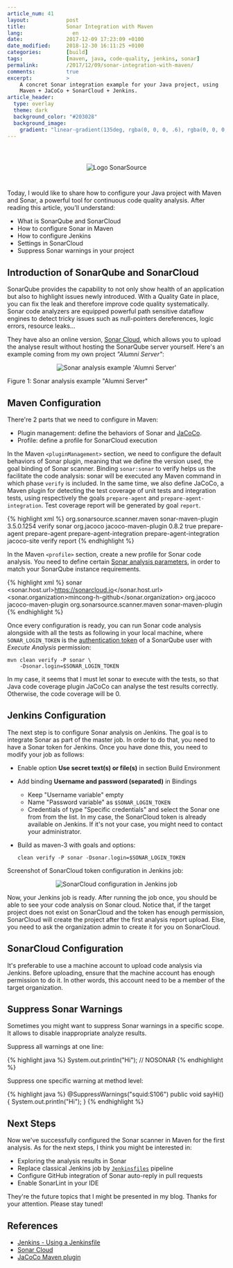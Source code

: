 ```yaml
---
article_num: 41
layout:            post
title:             Sonar Integration with Maven
lang:                en
date:              2017-12-09 17:23:09 +0100
date_modified:     2018-12-30 16:11:25 +0100
categories:        [build]
tags:              [maven, java, code-quality, jenkins, sonar]
permalink:         /2017/12/09/sonar-integration-with-maven/
comments:          true
excerpt:           >
    A concret Sonar integration example for your Java project, using
    Maven + JaCoCo + SonarCloud + Jenkins.
article_header:
  type: overlay
  theme: dark
  background_color: "#203028"
  background_image:
    gradient: "linear-gradient(135deg, rgba(0, 0, 0, .6), rgba(0, 0, 0, .4))"
---
```


<p align="center">
  <img src="{{ site.url }}/assets/logo-sonarsource.svg"
       alt="Logo SonarSource"
       style="max-width: 50%; margin: 3em auto 2em auto;">
</p>

Today, I would like to share how to configure your Java project with Maven and
Sonar, a powerful tool for continuous code quality analysis. After reading this
article, you'll understand:

- What is SonarQube and SonarCloud
- How to configure Sonar in Maven
- How to configure Jenkins
- Settings in SonarCloud
- Suppress Sonar warnings in your project

## Introduction of SonarQube and SonarCloud

SonarQube provides the capability to not only show health of an application but
also to highlight issues newly introduced. With a Quality Gate in place, you can
fix the leak and therefore improve code quality systematically. Sonar code
analyzers are equipped powerful path sensitive dataflow engines to detect tricky
issues such as null-pointers dereferences, logic errors, resource leaks...

They have also an online version, [Sonar Cloud][sonar-cloud], which allows you
to upload the analyse result without hosting the SonarQube server yourself.
Here's an example coming from my own project _"Alumni Server"_:

<p align="center">
  <img src="{{ site.url }}/assets/20171209-sonarcloud.io-example.png"
       alt="Sonar analysis example 'Alumni Server'"
       style="border-radius: 0">
  <figcaption>Figure 1: Sonar analysis example "Alumni Server"</figcaption>
</p>

## Maven Configuration

There're 2 parts that we need to configure in Maven:

- Plugin management: define the behaviors of Sonar and [JaCoCo][jacoco].
- Profile: define a profile for SonarCloud execution

In the Maven `<pluginManagement>` section, we need to configure the default
behaviors of Sonar plugin, meaning that we define the version used, the goal
binding of Sonar scanner. Binding `sonar:sonar` to verify helps us the
facilitate the code analysis: sonar will be executed any Maven command in which
phase `verify` is included. In the same time, we also define JaCoCo, a Maven
plugin for detecting the test coverage of unit tests and integration tests,
using respectively the goals `prepare-agent` and `prepare-agent-integration`.
Test coverage report will be generated by goal `report`.

{% highlight xml %}
<pluginManagement>
  <plugins>
    <plugin>
      <groupId>org.sonarsource.scanner.maven</groupId>
      <artifactId>sonar-maven-plugin</artifactId>
      <version>3.5.0.1254</version>
      <executions>
        <execution>
          <phase>verify</phase>
          <goals>
            <goal>sonar</goal>
          </goals>
        </execution>
      </executions>
    </plugin>
    <plugin>
      <groupId>org.jacoco</groupId>
      <artifactId>jacoco-maven-plugin</artifactId>
      <version>0.8.2</version>
      <configuration>
        <append>true</append>
      </configuration>
      <executions>
        <execution>
          <id>prepare-agent</id>
          <goals>
            <goal>prepare-agent</goal>
          </goals>
        </execution>
        <execution>
          <id>prepare-agent-integration</id>
          <goals>
            <goal>prepare-agent-integration</goal>
          </goals>
        </execution>
        <execution>
          <id>jacoco-site</id>
          <phase>verify</phase>
          <goals>
            <goal>report</goal>
          </goals>
        </execution>
      </executions>
    </plugin>
  </plugins>
</pluginManagement>
{% endhighlight %}

In the Maven `<profile>` section, create a new profile for Sonar code analysis.
You need to define certain [Sonar analysis parameters][sonar-params], in order
to match your SonarQube instance requirements.

{% highlight xml %}
<profile>
  <id>sonar</id>
  <properties>
    <sonar.host.url>https://sonarcloud.io</sonar.host.url>
    <sonar.organization>mincong-h-github</sonar.organization>
  </properties>
  <build>
    <plugins>
      <plugin>
        <groupId>org.jacoco</groupId>
        <artifactId>jacoco-maven-plugin</artifactId>
      </plugin>
      <plugin>
        <groupId>org.sonarsource.scanner.maven</groupId>
        <artifactId>sonar-maven-plugin</artifactId>
      </plugin>
    </plugins>
  </build>
</profile>
{% endhighlight %}

Once every configuration is ready, you can run Sonar code analysis alongside
with all the tests as following in your local machine, where `SONAR_LOGIN_TOKEN`
is the [authentication token][sonar-token] of a SonarQube user with
_Execute Analysis_ permission:

    mvn clean verify -P sonar \
        -Dsonar.login=$SONAR_LOGIN_TOKEN

In my case, it seems that I must let sonar to execute with the tests, so that
Java code coverage plugin JaCoCo can analyse the test results correctly.
Otherwise, the code coverage will be 0.

## Jenkins Configuration

The next step is to configure Sonar analysis on Jenkins. The goal is to
integrate Sonar as part of the master job. In order to do that, you need to have
a Sonar token for Jenkins. Once you have done this, you need to modify your job
as follows:

- Enable option **Use secret text(s) or file(s)** in section Build Environment
- Add binding **Username and password (separated)** in Bindings
  - Keep "Username variable" empty
  - Name "Password variable" as `$SONAR_LOGIN_TOKEN`
  - Credentials of type "Specific credentials" and select the Sonar one from
    from the list. In my case, the SonarCloud token is already available on
    Jenkins. If it's not your case, you might need to contact your
    administrator.
- Build as maven-3 with goals and options:

      clean verify -P sonar -Dsonar.login=$SONAR_LOGIN_TOKEN

Screenshot of SonarCloud token configuration in Jenkins job:

<p align="center">
  <img src="/assets/20171209-jenkins-sonar-cloud-configuration.png"
       style="max-width:350px"
       alt="SonarCloud configuration in Jenkins job" />
</p>

Now, your Jenkins job is ready. After running the job once, you should be able
to see your code analysis on Sonar cloud. Notice that, if the target project
does not exist on SonarCloud and the token has enough permission, SonarCloud
will create the project after the first analysis report upload. Else, you need
to ask the organization admin to create it for you on SonarCloud.

## SonarCloud Configuration

It's preferable to use a machine account to upload code analysis via Jenkins.
Before uploading, ensure that the machine account has enough permission to do
it. In other words, this account need to be a member of the target
organization.

## Suppress Sonar Warnings

Sometimes you might want to suppress Sonar warnings in a specific scope. It
allows to disable inappropriate analyze results.

Suppress all warnings at one line:

{% highlight java %}
System.out.println("Hi"); // NOSONAR
{% endhighlight %}

Suppress one specific warning at method level:

{% highlight java %}
@SuppressWarnings("squid:S106")
public void sayHi() {
  System.out.println("Hi");
}
{% endhighlight %}

## Next Steps

Now we've successfully configured the Sonar scanner in Maven for the first
analysis. As for the next steps, I think you might be interested in:

- Exploring the analysis results in Sonar
- Replace classical Jenkins job by [`Jenkinsfiles`][jenkinsfiles] pipeline
- Configure GitHub integration of Sonar auto-reply in pull requests
- Enable SonarLint in your IDE

They're the future topics that I might be presented in my blog. Thanks for your
attention. Please stay tuned!

## References

- [Jenkins - Using a Jenkinsfile][jenkinsfiles]
- [Sonar Cloud][sonar-cloud]
- [JaCoCo Maven plugin][jacoco]

[jenkinsfiles]: https://jenkins.io/doc/book/pipeline/jenkinsfile/
[sonar-cloud]: https://sonarcloud.io/
[sonar-params]: https://docs.sonarqube.org/display/SONAR/Analysis+Parameters
[sonar-token]: https://docs.sonarqube.org/display/SONAR/User+Token
[jacoco]: http://www.eclemma.org/jacoco/trunk/doc/maven.html
